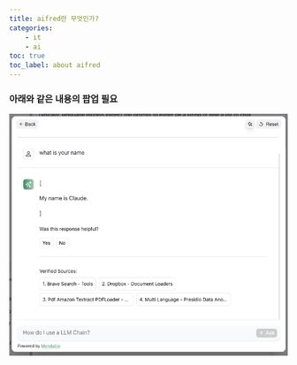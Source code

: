 ```yaml
---
title: aifred란 무엇인가?
categories:
    - it
    - ai
toc: true
toc_label: about aifred
---
```



### 아래와 같은 내용의 팝업 필요
![langchain help layer pop](../../images/2023-11-29-aifred/client_capture_sample_001.png)